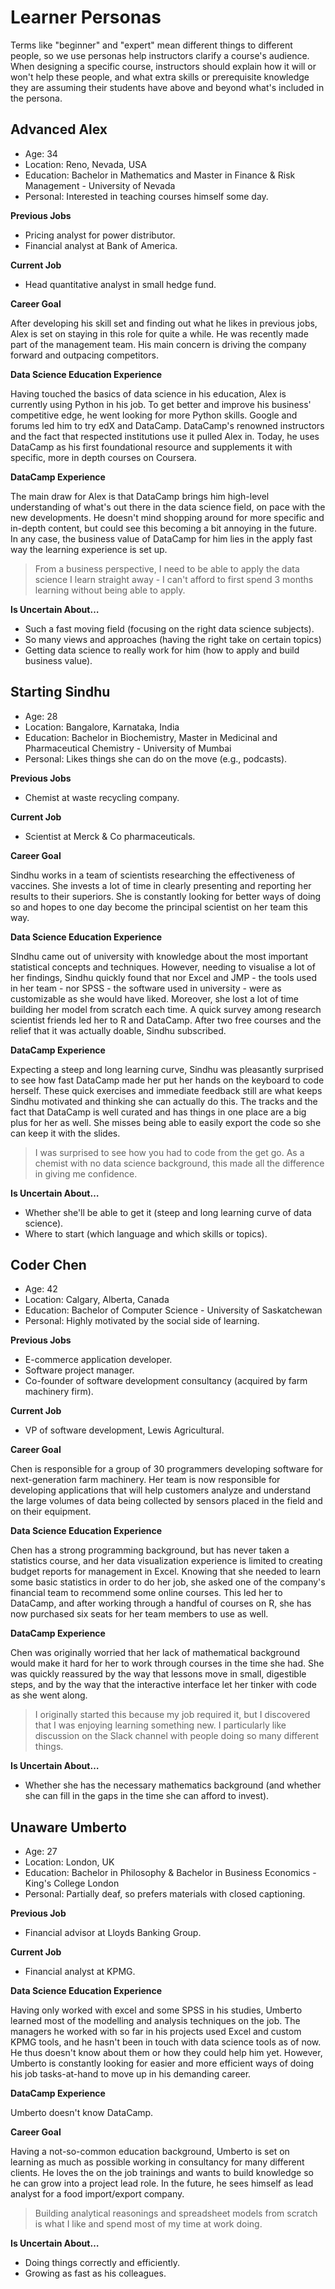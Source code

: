 # Learner Personas

Terms like "beginner" and "expert" mean different things to different people,
so we use personas help instructors clarify a course's audience.
When designing a specific course,
instructors should explain how it will or won't help these people,
and what extra skills or prerequisite knowledge they are assuming their students have
above and beyond what's included in the persona.

## Advanced Alex

- Age: 34
- Location: Reno, Nevada, USA
- Education: Bachelor in Mathematics and Master in Finance & Risk Management - University of Nevada
- Personal: Interested in teaching courses himself some day.

**Previous Jobs**

- Pricing analyst for power distributor.
- Financial analyst at Bank of America.

**Current Job**

- Head quantitative analyst in small hedge fund.

**Career Goal**

After developing his skill set and finding out what he likes in
previous jobs, Alex is set on staying in this role for quite a
while. He was recently made part of the management team. His main
concern is driving the company forward and outpacing competitors.

**Data Science Education Experience**

Having touched the basics of data science in his education, Alex is
currently using Python in his job. To get better and improve his
business' competitive edge, he went looking for more Python skills.
Google and forums led him to try edX and DataCamp. DataCamp's renowned
instructors and the fact that respected institutions use it pulled
Alex in. Today, he uses DataCamp as his first foundational resource
and supplements it with specific, more in depth courses on Coursera.

**DataCamp Experience**

The main draw for Alex is that DataCamp brings him high-level
understanding of what's out there in the data science field, on pace
with the new developments. He doesn't mind shopping around for more
specific and in-depth content, but could see this becoming a bit
annoying in the future. In any case, the business value of DataCamp
for him lies in the apply fast way the learning experience is set up.

> From a business perspective, I need to be able to apply the data
> science I learn straight away - I can't afford to first spend 3
> months learning without being able to apply.

**Is Uncertain About…**
     
- Such a fast moving field
  (focusing on the right data science subjects).
- So many views and approaches
  (having the right take on certain topics)
- Getting data science to really work for him
  (how to apply and build business value).

## Starting Sindhu

- Age: 28
- Location: Bangalore, Karnataka, India
- Education: Bachelor in Biochemistry, Master in Medicinal and Pharmaceutical Chemistry - University of Mumbai
- Personal: Likes things she can do on the move (e.g., podcasts).

**Previous Jobs**

- Chemist at waste recycling company.

**Current Job**

- Scientist at Merck & Co pharmaceuticals.

**Career Goal**

Sindhu works in a team of scientists researching the effectiveness of
vaccines. She invests a lot of time in clearly presenting and
reporting her results to their superiors. She is constantly looking
for better ways of doing so and hopes to one day become the principal
scientist on her team this way.

**Data Science Education Experience**

SIndhu came out of university with knowledge about the most important
statistical concepts and techniques. However, needing to visualise a
lot of her findings, Sindhu quickly found that nor Excel and JMP - the
tools used in her team - nor SPSS - the software used in university -
were as customizable as she would have liked. Moreover, she lost a lot
of time building her model from scratch each time.  A quick survey
among research scientist friends led her to R and DataCamp.  After two
free courses and the relief that it was actually doable, Sindhu
subscribed.

**DataCamp Experience**

Expecting a steep and long learning curve, Sindhu was pleasantly
surprised to see how fast DataCamp made her put her hands on the
keyboard to code herself.  These quick exercises and immediate
feedback still are what keeps Sindhu motivated and thinking she can
actually do this. The tracks and the fact that DataCamp is well
curated and has things in one place are a big plus for her as
well. She misses being able to easily export the code so she can keep
it with the slides.

> I was surprised to see how you had to code from the get go. As a
> chemist with no data science background, this made all the
> difference in giving me confidence.

**Is Uncertain About…**
     
- Whether she'll be able to get it
  (steep and long learning curve of data science).
- Where to start
  (which language and which skills or topics).

## Coder Chen

- Age: 42
- Location: Calgary, Alberta, Canada
- Education: Bachelor of Computer Science - University of Saskatchewan
- Personal: Highly motivated by the social side of learning.

**Previous Jobs**

- E-commerce application developer.
- Software project manager.
- Co-founder of software development consultancy (acquired by farm machinery firm).

**Current Job**

- VP of software development, Lewis Agricultural.

**Career Goal**

Chen is responsible for a group of 30 programmers developing software
for next-generation farm machinery. Her team is now responsible for
developing applications that will help customers analyze and
understand the large volumes of data being collected by sensors placed
in the field and on their equipment.

**Data Science Education Experience**

Chen has a strong programming background, but has never taken a
statistics course, and her data visualization experience is limited to
creating budget reports for management in Excel.  Knowing that she
needed to learn some basic statistics in order to do her job, she
asked one of the company's financial team to recommend some online
courses.  This led her to DataCamp, and after working through a
handful of courses on R, she has now purchased six seats for her team
members to use as well.

**DataCamp Experience**

Chen was originally worried that her lack of mathematical background
would make it hard for her to work through courses in the time she
had.  She was quickly reassured by the way that lessons move in small,
digestible steps, and by the way that the interactive interface let
her tinker with code as she went along.

> I originally started this because my job required it, but I
> discovered that I was enjoying learning something new.  I
> particularly like discussion on the Slack channel with people doing
> so many different things.

**Is Uncertain About…**
     
- Whether she has the necessary mathematics background
  (and whether she can fill in the gaps in the time she can afford to invest).

## Unaware Umberto

- Age: 27
- Location: London, UK
- Education: Bachelor in Philosophy & Bachelor in Business  Economics - King's College London
- Personal: Partially deaf, so prefers materials with closed captioning.

**Previous Job**

- Financial advisor at Lloyds Banking Group.

**Current Job**

- Financial analyst at KPMG.

**Data Science Education Experience**

Having only worked with excel and some SPSS in his studies, Umberto
learned most of the modelling and analysis techniques on the job. The
managers he worked with so far in his projects used Excel and custom
KPMG tools, and he hasn't been in touch with data science tools as of
now.  He thus doesn't know about them or how they could help him yet.
However, Umberto is constantly looking for easier and more efficient
ways of doing his job tasks-at-hand to move up in his demanding
career.

**DataCamp Experience**

Umberto doesn't know DataCamp. 

**Career Goal**

Having a not-so-common education background, Umberto is set on
learning as much as possible working in consultancy for many different
clients. He loves the on the job trainings and wants to build
knowledge so he can grow into a project lead role. In the future, he
sees himself as lead analyst for a food import/export company.

> Building analytical reasonings and spreadsheet models from scratch
> is what I like and spend most of my time at work doing.

**Is Uncertain About…**
     
- Doing things correctly and efficiently.
- Growing as fast as his colleagues.

